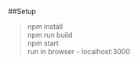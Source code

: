 
##Setup <br />

> npm install <br />
> npm run build <br />
> npm start <br />
> run in browser - localhost:3000